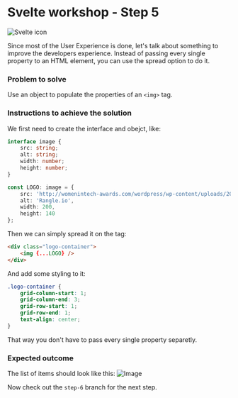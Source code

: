 # Svelte workshop - Step 5

![Svelte icon](https://svelte.dev/svelte-logo-horizontal.svg)

Since most of the User Experience is done, let's talk about something to improve the developers experience. Instead of passing every single property to an HTML element, you can use the spread option to do it.

### Problem to solve

Use an object to populate the properties of an `<img>` tag.

### Instructions to achieve the solution

We first need to create the interface and obejct, like:

```typescript
interface image {
    src: string;
    alt: string;
    width: number;
    height: number;
}

const LOGO: image = {
    src: 'http://womenintech-awards.com/wordpress/wp-content/uploads/2019/10/rangle-wit-awards.png',
    alt: 'Rangle.io',
    width: 200,
    height: 140
};
```

Then we can simply spread it on the tag:


```html
<div class="logo-container">
    <img {...LOGO} />
</div>
```

And add some styling to it:

```css
.logo-container {
    grid-column-start: 1;
    grid-column-end: 3;
    grid-row-start: 1;
    grid-row-end: 1;
    text-align: center;
}
```

That way you don't have to pass every single property separetly.

### Expected outcome

The list of items should look like this:
![Image](https://github.com/ladraum/svelte-typescript-workshop/raw/step-5/what_to_expect.gif)

Now check out the `step-6` branch for the next step.
